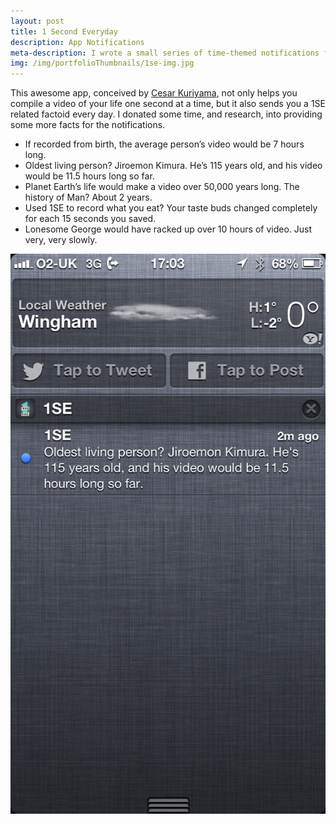 ```yaml
---
layout: post
title: 1 Second Everyday
description: App Notifications
meta-description: I wrote a small series of time-themed notifications for the 1 Second Everyday app by Cesar Kuriyama.
img: /img/portfolioThumbnails/1se-img.jpg
---
```


This awesome app, conceived by [Cesar Kuriyama](http://www.cesarkuriyama.com/), not only helps you compile a video of your life one second at a time, but it also sends you a 1SE related factoid every day. I donated some time, and research, into providing some more facts for the notifications.

- If recorded from birth, the average person’s video would be 7 hours long.
- Oldest living person? Jiroemon Kimura. He’s 115 years old, and his video would be 11.5 hours long so far.
- Planet Earth’s life would make a video over 50,000 years long. The history of Man? About 2 years.
- Used 1SE to record what you eat? Your taste buds changed completely for each 15 seconds you saved.
- Lonesome George would have racked up over 10 hours of video. Just very, very slowly.

<img src="/img/portfolio/1se-notification-screenshot.png">
 